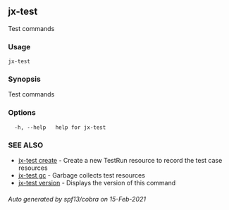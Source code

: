 ## jx-test

Test commands

### Usage

```
jx-test
```

### Synopsis

Test commands

### Options

```
  -h, --help   help for jx-test
```

### SEE ALSO

* [jx-test create](jx-test_create.md)	 - Create a new TestRun resource to record the test case resources
* [jx-test gc](jx-test_gc.md)	 - Garbage collects test resources
* [jx-test version](jx-test_version.md)	 - Displays the version of this command

###### Auto generated by spf13/cobra on 15-Feb-2021
